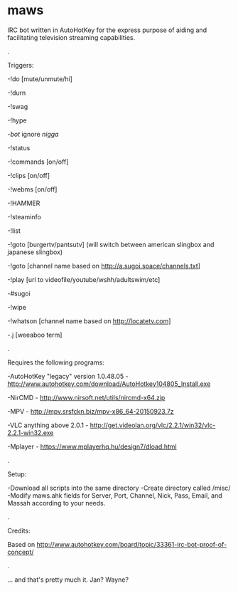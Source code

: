 # maws
IRC bot written in AutoHotKey for the express purpose of aiding and facilitating television streaming capabilities.

.

Triggers:

-!do [mute/unmute/hi]

-!durn

-!swag

-!hype

-*bot* ignore *nigga*

-!status

-!commands [on/off]

-!clips [on/off]

-!webms [on/off]

-!HAMMER

-!steaminfo

-!list

-!goto [burgertv/pantsutv] (will switch between american slingbox and japanese slingbox)

-!goto [channel name based on http://a.sugoi.space/channels.txt]

-!play [url to videofile/youtube/wshh/adultswim/etc]

-#sugoi

-!wipe

-!whatson [channel name based on http://locatetv.com]

-.j [weeaboo term]

.

Requires the following programs:

-AutoHotKey "legacy" version 1.0.48.05 - http://www.autohotkey.com/download/AutoHotkey104805_Install.exe

-NirCMD - http://www.nirsoft.net/utils/nircmd-x64.zip

-MPV - http://mpv.srsfckn.biz/mpv-x86_64-20150923.7z

-VLC anything above 2.0.1 - http://get.videolan.org/vlc/2.2.1/win32/vlc-2.2.1-win32.exe

-Mplayer - https://www.mplayerhq.hu/design7/dload.html

.

Setup:

-Download all scripts into the same directory
-Create directory called /misc/
-Modify maws.ahk fields for Server, Port, Channel, Nick, Pass, Email, and Massah according to your needs.

.

Credits:

Based on http://www.autohotkey.com/board/topic/33361-irc-bot-proof-of-concept/

.

... and that's pretty much it. Jan? Wayne?
